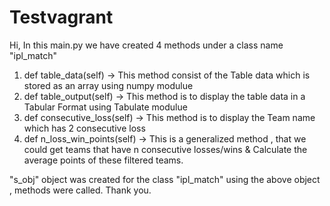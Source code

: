 # Testvagrant
Hi,
In this main.py we have created 4 methods under a class name "ipl_match"
1) def table_data(self) -> This method consist of the Table data which is stored as an array using numpy modulue
2) def table_output(self) -> This method is to display the table data in a Tabular Format using Tabulate modulue
3) def consecutive_loss(self) -> This method is to display the Team name which has 2 consecutive loss
4) def n_loss_win_points(self) -> This is a generalized method , that we could get teams that have n consecutive
losses/wins & Calculate the average points of these filtered teams.

"s_obj" object was created for the class "ipl_match"
using the above object , methods were called.
Thank you.
